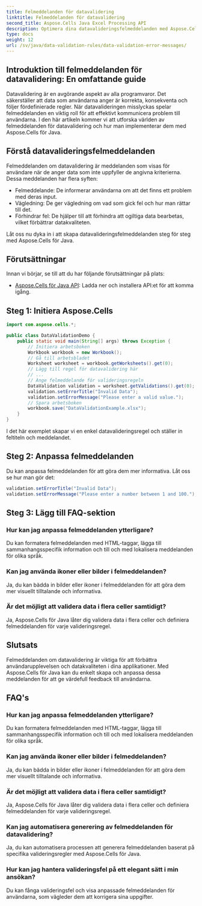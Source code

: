 ```yaml
---
title: Felmeddelanden för datavalidering
linktitle: Felmeddelanden för datavalidering
second_title: Aspose.Cells Java Excel Processing API
description: Optimera dina datavalideringsfelmeddelanden med Aspose.Cells för Java. Lär dig att skapa, anpassa och förbättra användarupplevelsen.
type: docs
weight: 12
url: /sv/java/data-validation-rules/data-validation-error-messages/
---
```


## Introduktion till felmeddelanden för datavalidering: En omfattande guide

Datavalidering är en avgörande aspekt av alla programvaror. Det säkerställer att data som användarna anger är korrekta, konsekventa och följer fördefinierade regler. När datavalideringen misslyckas spelar felmeddelanden en viktig roll för att effektivt kommunicera problem till användarna. I den här artikeln kommer vi att utforska världen av felmeddelanden för datavalidering och hur man implementerar dem med Aspose.Cells för Java.

## Förstå datavalideringsfelmeddelanden

Felmeddelanden om datavalidering är meddelanden som visas för användare när de anger data som inte uppfyller de angivna kriterierna. Dessa meddelanden har flera syften:

- Felmeddelande: De informerar användarna om att det finns ett problem med deras input.
- Vägledning: De ger vägledning om vad som gick fel och hur man rättar till det.
- Förhindrar fel: De hjälper till att förhindra att ogiltiga data bearbetas, vilket förbättrar datakvaliteten.

Låt oss nu dyka in i att skapa datavalideringsfelmeddelanden steg för steg med Aspose.Cells för Java.

## Förutsättningar

Innan vi börjar, se till att du har följande förutsättningar på plats:

- [Aspose.Cells för Java API](https://releases.aspose.com/cells/java/): Ladda ner och installera API:et för att komma igång.

## Steg 1: Initiera Aspose.Cells

```java
import com.aspose.cells.*;

public class DataValidationDemo {
    public static void main(String[] args) throws Exception {
        // Initiera arbetsboken
        Workbook workbook = new Workbook();
        // Gå till arbetsbladet
        Worksheet worksheet = workbook.getWorksheets().get(0);
        // Lägg till regel för datavalidering här
        // ...
        // Ange felmeddelande för valideringsregeln
        DataValidation validation = worksheet.getValidations().get(0);
        validation.setErrorTitle("Invalid Data");
        validation.setErrorMessage("Please enter a valid value.");
        // Spara arbetsboken
        workbook.save("DataValidationExample.xlsx");
    }
}
```

I det här exemplet skapar vi en enkel datavalideringsregel och ställer in feltiteln och meddelandet.

## Steg 2: Anpassa felmeddelanden

Du kan anpassa felmeddelanden för att göra dem mer informativa. Låt oss se hur man gör det:

```java
validation.setErrorTitle("Invalid Data");
validation.setErrorMessage("Please enter a number between 1 and 100.");
```

## Steg 3: Lägg till FAQ-sektion

### Hur kan jag anpassa felmeddelanden ytterligare?

Du kan formatera felmeddelanden med HTML-taggar, lägga till sammanhangsspecifik information och till och med lokalisera meddelanden för olika språk.

### Kan jag använda ikoner eller bilder i felmeddelanden?

Ja, du kan bädda in bilder eller ikoner i felmeddelanden för att göra dem mer visuellt tilltalande och informativa.

### Är det möjligt att validera data i flera celler samtidigt?

Ja, Aspose.Cells för Java låter dig validera data i flera celler och definiera felmeddelanden för varje valideringsregel.

## Slutsats

Felmeddelanden om datavalidering är viktiga för att förbättra användarupplevelsen och datakvaliteten i dina applikationer. Med Aspose.Cells för Java kan du enkelt skapa och anpassa dessa meddelanden för att ge värdefull feedback till användarna.

## FAQ's

### Hur kan jag anpassa felmeddelanden ytterligare?

Du kan formatera felmeddelanden med HTML-taggar, lägga till sammanhangsspecifik information och till och med lokalisera meddelanden för olika språk.

### Kan jag använda ikoner eller bilder i felmeddelanden?

Ja, du kan bädda in bilder eller ikoner i felmeddelanden för att göra dem mer visuellt tilltalande och informativa.

### Är det möjligt att validera data i flera celler samtidigt?

Ja, Aspose.Cells för Java låter dig validera data i flera celler och definiera felmeddelanden för varje valideringsregel.

### Kan jag automatisera generering av felmeddelanden för datavalidering?

Ja, du kan automatisera processen att generera felmeddelanden baserat på specifika valideringsregler med Aspose.Cells för Java.

### Hur kan jag hantera valideringsfel på ett elegant sätt i min ansökan?

Du kan fånga valideringsfel och visa anpassade felmeddelanden för användarna, som vägleder dem att korrigera sina uppgifter.